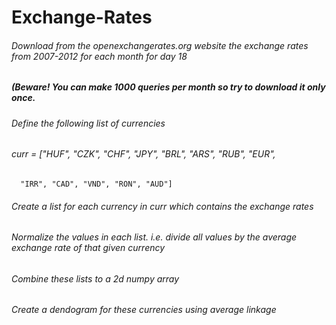 # Exchange-Rates
###### Download from the openexchangerates.org website the exchange rates from 2007-2012 for each month for day 18
##### (Beware! You can make 1000 queries per month so try to download it only once. 
###### Define the following list of currencies
###### curr = ["HUF", "CZK", "CHF", "JPY", "BRL", "ARS", "RUB", "EUR", 
      "IRR", "CAD", "VND", "RON", "AUD"]
###### Create a list for each currency in curr which contains the exchange rates
###### Normalize the values in each list. i.e. divide all values by the average exchange rate of that given currency
###### Combine these lists to a 2d numpy array
###### Create a dendogram for these currencies using average linkage

